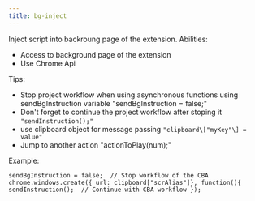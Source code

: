 ```yaml
---
title: bg-inject
---
```


Inject script into backroung page of the extension. Abilities:

- Access to background page of the extension
- Use Chrome Api

Tips:

- Stop project workflow when using asynchronous functions using sendBgInstruction variable "sendBgInstruction = false;"
- Don't forget to continue the project workflow after stoping it `"sendInstruction();"`
- use clipboard object for message passing `"clipboard\["myKey"\] = value"`
- Jump to another action "actionToPlay(num);"

Example:

`sendBgInstruction = false;  // Stop workflow of the CBA
chrome.windows.create({ url: clipboard["scrAlias"]}, function(){
	sendInstruction();  // Continue with CBA workflow
});
`